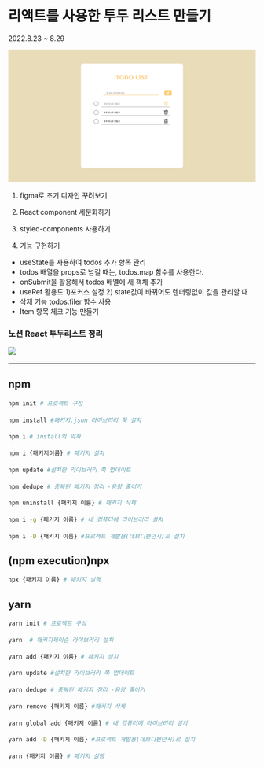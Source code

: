 # 리액트를 사용한 투두 리스트 만들기

2022.8.23 ~ 8.29

![](./react_todolist.png)

1. figma로 초기 디자인 꾸려보기

2. React component 세분화하기

3. styled-components 사용하기

4. 기능 구현하기

- useState를 사용하여 todos 추가 항목 관리
- todos 배열을 props로 넘길 때는, todos.map 함수를 사용한다.
- onSubmit을 활용해서 todos 배열에 새 객체 추가
- useRef 활용도 1)포커스 설정 2) state값이 바뀌어도 렌더링없이 값을 관리할 때
- 삭제 기능 todos.filer 함수 사용
- Item 항목 체크 기능 만들기

### 노션 React 투두리스트 정리

<a href="https://wild-gosling-d1a.notion.site/0bda3103f39d4891a766ebc1aa109dc0">
<img src="https://yt3.ggpht.com/ytc/AMLnZu_FG2oAUA6EmcGsOYLwQ-11M4qX76i_9cOmveLv-g=s88-c-k-c0x00ffffff-no-rj">
</a>

---

## npm

```bash
npm init # 프로젝트 구성

npm install #패키지.json 라이브러리 쭉 설치

npm i # install의 약자

npm i {패키지이름} # 패키지 설치

npm update #설치한 라이브러리 쭉 업데이트

npm dedupe # 중복된 패키지 정리 -용량 줄이기

npm uninstall {패키지 이름} # 패키지 삭제

npm i -g {패키지 이름} # 내 컴퓨터에 라이브러리 설치

npm i -D {패키지 이름} #프로젝트 개발용(데브디펜던시)로 설치


```

## (npm execution)npx

```bash
npx {패키지 이름} # 패키지 실행
```

## yarn

```bash
yarn init # 프로젝트 구성

yarn  # 패키지제이슨 라이브러리 설치

yarn add {패키지 이름} # 패키지 설치

yarn update #설치한 라이브러리 쭉 업데이트

yarn dedupe # 중복된 패키지 정리 -용량 줄이기

yarn remove {패키지 이름} #패키지 삭제

yarn global add {패키지 이름} # 내 컴퓨터에 라이브러리 설치

yarn add -D {패키지 이름} #프로젝트 개발용(데브디펜던시)로 설치

yarn {패키지 이름} # 패키지 실행
```
